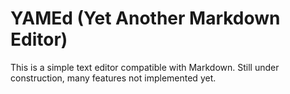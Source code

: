 # YAMEd (Yet Another Markdown Editor)

This is a simple text editor compatible with Markdown.
Still under construction, many features not implemented yet.
